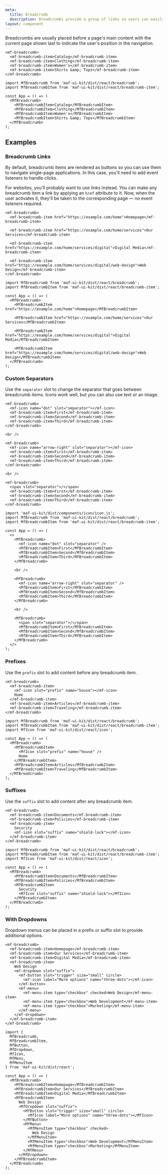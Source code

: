 ```yaml
---
meta:
  title: Breadcrumb
  description: Breadcrumbs provide a group of links so users can easily navigate a website's hierarchy.
layout: component
---
```


Breadcrumbs are usually placed before a page's main content with the current page shown last to indicate the user's position in the navigation.

```html:preview
<mf-breadcrumb>
  <mf-breadcrumb-item>Catalog</mf-breadcrumb-item>
  <mf-breadcrumb-item>Clothing</mf-breadcrumb-item>
  <mf-breadcrumb-item>Women's</mf-breadcrumb-item>
  <mf-breadcrumb-item>Shirts &amp; Tops</mf-breadcrumb-item>
</mf-breadcrumb>
```

```jsx:react
import MfBreadcrumb from 'maf-ui-kit/dist/react/breadcrumb';
import MfBreadcrumbItem from 'maf-ui-kit/dist/react/breadcrumb-item';

const App = () => (
  <MfBreadcrumb>
    <MfBreadcrumbItem>Catalog</MfBreadcrumbItem>
    <MfBreadcrumbItem>Clothing</MfBreadcrumbItem>
    <MfBreadcrumbItem>Women's</MfBreadcrumbItem>
    <MfBreadcrumbItem>Shirts &amp; Tops</MfBreadcrumbItem>
  </MfBreadcrumb>
);
```

## Examples

### Breadcrumb Links

By default, breadcrumb items are rendered as buttons so you can use them to navigate single-page applications. In this case, you'll need to add event listeners to handle clicks.

For websites, you'll probably want to use links instead. You can make any breadcrumb item a link by applying an `href` attribute to it. Now, when the user activates it, they'll be taken to the corresponding page — no event listeners required.

```html:preview
<mf-breadcrumb>
  <mf-breadcrumb-item href="https://example.com/home">Homepage</mf-breadcrumb-item>

  <mf-breadcrumb-item href="https://example.com/home/services">Our Services</mf-breadcrumb-item>

  <mf-breadcrumb-item href="https://example.com/home/services/digital">Digital Media</mf-breadcrumb-item>

  <mf-breadcrumb-item href="https://example.com/home/services/digital/web-design">Web Design</mf-breadcrumb-item>
</mf-breadcrumb>
```

```jsx:react
import MfBreadcrumb from 'maf-ui-kit/dist/react/breadcrumb';
import MfBreadcrumbItem from 'maf-ui-kit/dist/react/breadcrumb-item';

const App = () => (
  <MfBreadcrumb>
    <MfBreadcrumbItem href="https://example.com/home">Homepage</MfBreadcrumbItem>

    <MfBreadcrumbItem href="https://example.com/home/services">Our Services</MfBreadcrumbItem>

    <MfBreadcrumbItem href="https://example.com/home/services/digital">Digital Media</MfBreadcrumbItem>

    <MfBreadcrumbItem href="https://example.com/home/services/digital/web-design">Web Design</MfBreadcrumbItem>
  </MfBreadcrumb>
);
```

### Custom Separators

Use the `separator` slot to change the separator that goes between breadcrumb items. Icons work well, but you can also use text or an image.

```html:preview
<mf-breadcrumb>
  <mf-icon name="dot" slot="separator"></mf-icon>
  <mf-breadcrumb-item>First</mf-breadcrumb-item>
  <mf-breadcrumb-item>Second</mf-breadcrumb-item>
  <mf-breadcrumb-item>Third</mf-breadcrumb-item>
</mf-breadcrumb>

<br />

<mf-breadcrumb>
  <mf-icon name="arrow-right" slot="separator"></mf-icon>
  <mf-breadcrumb-item>First</mf-breadcrumb-item>
  <mf-breadcrumb-item>Second</mf-breadcrumb-item>
  <mf-breadcrumb-item>Third</mf-breadcrumb-item>
</mf-breadcrumb>

<br />

<mf-breadcrumb>
  <span slot="separator">/</span>
  <mf-breadcrumb-item>First</mf-breadcrumb-item>
  <mf-breadcrumb-item>Second</mf-breadcrumb-item>
  <mf-breadcrumb-item>Third</mf-breadcrumb-item>
</mf-breadcrumb>
```

```jsx:react
import 'maf-ui-kit/dist/components/icon/icon.js';
import MfBreadcrumb from 'maf-ui-kit/dist/react/breadcrumb';
import MfBreadcrumbItem from 'maf-ui-kit/dist/react/breadcrumb-item';

const App = () => (
  <>
    <MfBreadcrumb>
      <mf-icon name="dot" slot="separator" />
      <MfBreadcrumbItem>First</MfBreadcrumbItem>
      <MfBreadcrumbItem>Second</MfBreadcrumbItem>
      <MfBreadcrumbItem>Third</MfBreadcrumbItem>
    </MfBreadcrumb>

    <br />

    <MfBreadcrumb>
      <mf-icon name="arrow-right" slot="separator" />
      <MfBreadcrumbItem>First</MfBreadcrumbItem>
      <MfBreadcrumbItem>Second</MfBreadcrumbItem>
      <MfBreadcrumbItem>Third</MfBreadcrumbItem>
    </MfBreadcrumb>

    <br />

    <MfBreadcrumb>
      <span slot="separator">/</span>
      <MfBreadcrumbItem>First</MfBreadcrumbItem>
      <MfBreadcrumbItem>Second</MfBreadcrumbItem>
      <MfBreadcrumbItem>Third</MfBreadcrumbItem>
    </MfBreadcrumb>
  </>
);
```

### Prefixes

Use the `prefix` slot to add content before any breadcrumb item.

```html:preview
<mf-breadcrumb>
  <mf-breadcrumb-item>
    <mf-icon slot="prefix" name="house"></mf-icon>
    Home
  </mf-breadcrumb-item>
  <mf-breadcrumb-item>Articles</mf-breadcrumb-item>
  <mf-breadcrumb-item>Traveling</mf-breadcrumb-item>
</mf-breadcrumb>
```

```jsx:react
import MfBreadcrumb from 'maf-ui-kit/dist/react/breadcrumb';
import MfBreadcrumbItem from 'maf-ui-kit/dist/react/breadcrumb-item';
import MfIcon from 'maf-ui-kit/dist/react/icon';

const App = () => (
  <MfBreadcrumb>
    <MfBreadcrumbItem>
      <MfIcon slot="prefix" name="house" />
      Home
    </MfBreadcrumbItem>
    <MfBreadcrumbItem>Articles</MfBreadcrumbItem>
    <MfBreadcrumbItem>Traveling</MfBreadcrumbItem>
  </MfBreadcrumb>
);
```

### Suffixes

Use the `suffix` slot to add content after any breadcrumb item.

```html:preview
<mf-breadcrumb>
  <mf-breadcrumb-item>Documents</mf-breadcrumb-item>
  <mf-breadcrumb-item>Policies</mf-breadcrumb-item>
  <mf-breadcrumb-item>
    Security
    <mf-icon slot="suffix" name="shield-lock"></mf-icon>
  </mf-breadcrumb-item>
</mf-breadcrumb>
```

```jsx:react
import MfBreadcrumb from 'maf-ui-kit/dist/react/breadcrumb';
import MfBreadcrumbItem from 'maf-ui-kit/dist/react/breadcrumb-item';
import MfIcon from 'maf-ui-kit/dist/react/icon';

const App = () => (
  <MfBreadcrumb>
    <MfBreadcrumbItem>Documents</MfBreadcrumbItem>
    <MfBreadcrumbItem>Policies</MfBreadcrumbItem>
    <MfBreadcrumbItem>
      Security
      <MfIcon slot="suffix" name="shield-lock"></MfIcon>
    </MfBreadcrumbItem>
  </MfBreadcrumb>
);
```

### With Dropdowns

Dropdown menus can be placed in a prefix or suffix slot to provide additional options.

```html:preview
<mf-breadcrumb>
  <mf-breadcrumb-item>Homepage</mf-breadcrumb-item>
  <mf-breadcrumb-item>Our Services</mf-breadcrumb-item>
  <mf-breadcrumb-item>Digital Media</mf-breadcrumb-item>
  <mf-breadcrumb-item>
    Web Design
    <mf-dropdown slot="suffix">
      <mf-button slot="trigger" size="small" circle>
        <mf-icon label="More options" name="three-dots"></mf-icon>
      </mf-button>
      <mf-menu>
        <mf-menu-item type="checkbox" checked>Web Design</mf-menu-item>
        <mf-menu-item type="checkbox">Web Development</mf-menu-item>
        <mf-menu-item type="checkbox">Marketing</mf-menu-item>
      </mf-menu>
    </mf-dropdown>
  </mf-breadcrumb-item>
</mf-breadcrumb>
```

```jsx:react
import {
  MfBreadcrumb,
  MfBreadcrumbItem,
  MfButton,
  MfDropdown,
  MfIcon,
  MfMenu,
  MfMenuItem
} from 'maf-ui-kit/dist/react';

const App = () => (
  <MfBreadcrumb>
    <MfBreadcrumbItem>Homepage</MfBreadcrumbItem>
    <MfBreadcrumbItem>Our Services</MfBreadcrumbItem>
    <MfBreadcrumbItem>Digital Media</MfBreadcrumbItem>
    <MfBreadcrumbItem>
      Web Design
      <MfDropdown slot="suffix">
        <MfButton slot="trigger" size="small" circle>
          <MfIcon label="More options" name="three-dots"></MfIcon>
        </MfButton>
        <MfMenu>
          <MfMenuItem type="checkbox" checked>
            Web Design
          </MfMenuItem>
          <MfMenuItem type="checkbox">Web Development</MfMenuItem>
          <MfMenuItem type="checkbox">Marketing</MfMenuItem>
        </MfMenu>
      </MfDropdown>
    </MfBreadcrumbItem>
  </MfBreadcrumb>
);
```
